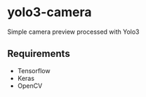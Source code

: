 # yolo3-camera
Simple camera preview processed with Yolo3

## Requirements

- Tensorflow
- Keras
- OpenCV

